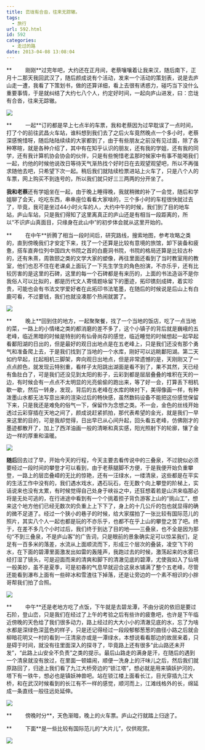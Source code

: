 ```yaml
---
title: 峦垅有合沓，往来无踪辙。
tags:
  - 旅行
url: 592.html
id: 592
categories:
  - 走过的路
date: 2013-04-08 13:08:04
---
```


**         刚刚**过完年吧，大约还在正月间，老蔡嚷嚷着让我来汉，随后南下，正月十二那天我回武汉了，随后颜成说有个活动，发来一个活动的策划表，说是去庐山走一遭，我看了下策划书，做的还算详细，看上去很有诱惑力，碰巧当下没什么重要事情，于是就纠结了大约七八个人，约定好时间，一起向庐山进发，曰：峦垅有合沓，往来无踪辙。

![](http://qiniu.102no.com/jiangxi1.jpg)

**         一起**订的都是早上七点半的车票，我和老蔡因为过早耽误了一点时间，打了个的前往武昌火车站，谁料想到我们去了之后火车竟然晚点一个多小时，老蔡深感惋惜呀，随后陆陆续续的大家都到了，由于有些朋友之前没有见过面，除了各种寒暄，就是各种介绍了，其中有在知乎认识的朋友，还有我的学姐，还有我的同学，还有我计算机协会协会的伙伴，只是有些惋惜老孟那时候家中有事不能喝我们一起，约他的时候他说改日等待天气渐热找个好时日在去观望观望吧，所以不再强求随他去吧，只希望下次一起。稍后我们就陆续检票进站上火车了，只是八个人的车票，网上购买不到连号的，所以我们就只好三三两两的分开坐了。

**我和老蔡**还有学姐坐在一起，由于晚上睡得晚，我就稍微的补了一会觉，随后和学姐聊了会天，吃吃东西，串串座位看看大家啥的，三个多小时的车程很快就过去了，毕竟，我可是坐过44小时火车的人，大约中午的时候，我们到了目的地车站，庐山车站，只是我们得知了这里离真正的庐山还是有相当一段距离的，所以“不识庐山真面目，只缘身在此山中”的初步体会就从这里开始的。

**         在中午**折腾了相当一段时间后，研究路线，搜索地图，参考攻略之类的，直到傍晚我们才安定下来，找了一个还算是比较有意境的旅馆，卸下装备和疲惫，搭车直奔位列中国四大书院之首的白鹿洞书院，书院的格局还算是比较古朴的，还有朱熹，周敦颐之类的文学大家的塑像，再往里面还看到了当时教室用的教室，他们也忍不住在老课桌上面玩了一下先生学生的角色扮演，不亦乐乎，还有比较厉害的是这里的石碑，这里的每一个石碑都是有来历的，上面的书法造诣不是你我俗人可以比拟的，都是历代文人寄情题咏留下的墨迹，拓印镌刻成碑，着实珍贵，可能也会有书法文学爱好者在此拓印书法笔墨，在随后的时候说是后山上有白鹿可看，不过要钱，我们也就没凑那个热闹就罢了。

![](http://qiniu.102no.com/jiangxi2.jpg)

**         晚上**回到住的地方，一起聚聚餐，找了一个当地的饭店，吃了一点当地的菜，一路上的小情绪之类的都消磨的差不多了，这个小镇子的背后就是巍峨的五老峰，临近黑暗的时候是特别的有仙骨尚存的感觉，临近睡觉的时候想起一起早起看鄱阳湖的日出的，但是最好的观日出地点是在五老峰上，只是我们还没有那个勇气和准备爬上去，于是我们找到了当地的一个水库，刚好可以远眺鄱阳湖。第二天如约早起，扛起相机三脚架，奔向观日出地点，但是非常遗憾的是，天刚刚又了一点点颜色，就发现云特别重，看样子太阳跳出湖面是看不到了，果不其然，天已经有鱼肚白了，可是我们还没见到太阳的影子，云彩到都是层层叠叠的堆积在天的一边，有时候会有一点点不太明显的光亮偷偷的跑出来，等了好一会，打算丢下相机歇一歇，然后一转身，发现，背后的五老峰在水库的映衬下，美得像画一样，有种泼墨山水都无法写意出来的渲染过后的畅快感，虽然数码设备不能把这份感觉保留下来，只是我还是难免的俗气一下，保留作为念想之类。不一会，金色的丝线开始透过云彩穿插在天地之间了，颜成说赶紧抓拍，那代表希望的金光，就是我们一早来这里的目的，可是我却觉得，日出早已从心间升起，回头看五老峰，仿佛刚才的墨迹都散开了，加上了西洋油画一般的清晰和真实感，阳光照射下的轮廓，镶了金边一样的厚重和温暖。

![](http://qiniu.102no.com/jiangxi3.jpg)

**随后**回去过了早，开始今天的行程，今天主要去看传说中的三叠泉，不过貌似必须要经过一段时间的攀登才可以看到，由于老蔡腿脚不方便，于是我便开始负重攀登，一路上的层峦叠嶂的无比的惊艳，还有一汪绿水，一缕清泉，这些都是在平实的生活工作中没有的，我们遇水戏水，遇石玩石，在无数个向上攀登的阶梯上，实话说来也没有太累，有时候觉得自己处身于峡谷之中，还狂想着若是山洪来临那必将是无处可逃的，在行进途中看到有一个个挑着担子背负游客上山的“挑山工”，想来这个地方他们已经无数次的负重上上下下了，身上的十几公斤的包也就显得的确的微不足道了。经过一个狭小的巷子的时候，给大家摆拍了一张比较有国际范儿的照片，其实八个人一起也都是玩的不亦乐乎，也都不在乎上山的攀登之苦了吧。终于，在差不多几个小时过后，我们终于到达了目的地——三叠泉，也不全是因为那句“不到三叠泉，不是庐山客”的广告词，只是眼前的景象确实足可以惊呆我们，足足有一百多米的落差，水流从上面顺流而下，形成三个层次的叠装，凌空飞下的水，在下面的碧潭里面激发出如雷的轰隆声，我跑过去的时候，激荡起来的水雾已经打湿了镜头，可是迎面而来的清爽和脚下的清澈见底的碧潭，尤使我如入了仙境一般美妙，虽不是夏季，可是初春的气息早就迎合这泉水铺满了整个五老峰，尽管还能看到瀑布上面有一些碎冰和雪渣往下掉落，还是让旁边的一个素不相识的小胖哥帮我们拍了合照。

![](http://qiniu.102no.com/jiangxi4.jpg)

**         中午**还是老地方吃了点饭，下午就是去碧龙潭，不由分说的依旧是要过石阶，登山峦，只是我们在经过了上午的考验之后有些许的疲惫吧，也许是下午临近傍晚的天色给了我们很多动力，路上经过的大大小小的清澈见底的水，忘了为啥水都是深绿色深蓝色的样子，只是还记得经过一段段郁郁葱葱的曲径小路之后就会柳暗花明又一村的看到一汪清泉亦或是一潭绿水，本想说看看那边的故居来着，只是碍于时间，就没有往里面深入的探寻了，毕竟路上还有很多“此山路还未开发”，“此路上山安全不负责”之类的提示。最后山路走的满身是汗，在随后的遇到一个清泉就没有放过，在里面一顿嬉闹，顺便一洗身上的汗味儿之后，然后我们就原路回了，归途上我们看了九江大桥旁边的“锁江塔”，想必就是用来镇妖护河的，塔下有一铁牛，想必也是镇妖神兽吧。站在锁江楼上面看长江，目光穿插九江大桥，和在武汉时候看到的长江有不一样的感觉，顺河而上，江滩线格外的长，绵延成一条直线一般往远处延伸。

![](http://qiniu.102no.com/jiangxi5.jpg)

**         傍晚时分**，天色渐暗，晚上的火车票。庐山之行就踏上归途了。

**         下面**是一些比较有国际范儿的“大片儿”，仅供观赏。

![](http://qiniu.102no.com/jiangxi6.jpg)
